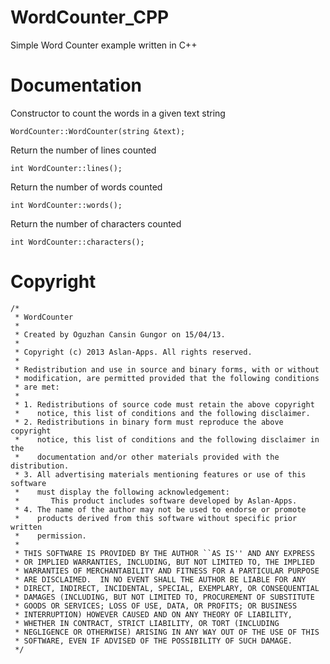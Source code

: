 WordCounter_CPP
===============

Simple Word Counter example written in C++

Documentation
==============

Constructor to count the words in a given text string
```
WordCounter::WordCounter(string &text);
```
Return the number of lines counted
```
int WordCounter::lines();
```
Return the number of words counted
```
int WordCounter::words();
```
Return the number of characters counted
```
int WordCounter::characters();
```

Copyright
==============
```
/*
 * WordCounter
 *
 * Created by Oguzhan Cansin Gungor on 15/04/13.
 *
 * Copyright (c) 2013 Aslan-Apps. All rights reserved.
 *
 * Redistribution and use in source and binary forms, with or without
 * modification, are permitted provided that the following conditions
 * are met:
 *
 * 1. Redistributions of source code must retain the above copyright
 *    notice, this list of conditions and the following disclaimer.
 * 2. Redistributions in binary form must reproduce the above copyright
 *    notice, this list of conditions and the following disclaimer in the
 *    documentation and/or other materials provided with the distribution.
 * 3. All advertising materials mentioning features or use of this software
 *    must display the following acknowledgement:
 *       This product includes software developed by Aslan-Apps.
 * 4. The name of the author may not be used to endorse or promote
 *    products derived from this software without specific prior written
 *    permission.
 *
 * THIS SOFTWARE IS PROVIDED BY THE AUTHOR ``AS IS'' AND ANY EXPRESS
 * OR IMPLIED WARRANTIES, INCLUDING, BUT NOT LIMITED TO, THE IMPLIED
 * WARRANTIES OF MERCHANTABILITY AND FITNESS FOR A PARTICULAR PURPOSE
 * ARE DISCLAIMED.  IN NO EVENT SHALL THE AUTHOR BE LIABLE FOR ANY
 * DIRECT, INDIRECT, INCIDENTAL, SPECIAL, EXEMPLARY, OR CONSEQUENTIAL
 * DAMAGES (INCLUDING, BUT NOT LIMITED TO, PROCUREMENT OF SUBSTITUTE
 * GOODS OR SERVICES; LOSS OF USE, DATA, OR PROFITS; OR BUSINESS
 * INTERRUPTION) HOWEVER CAUSED AND ON ANY THEORY OF LIABILITY,
 * WHETHER IN CONTRACT, STRICT LIABILITY, OR TORT (INCLUDING
 * NEGLIGENCE OR OTHERWISE) ARISING IN ANY WAY OUT OF THE USE OF THIS
 * SOFTWARE, EVEN IF ADVISED OF THE POSSIBILITY OF SUCH DAMAGE.
 */
```